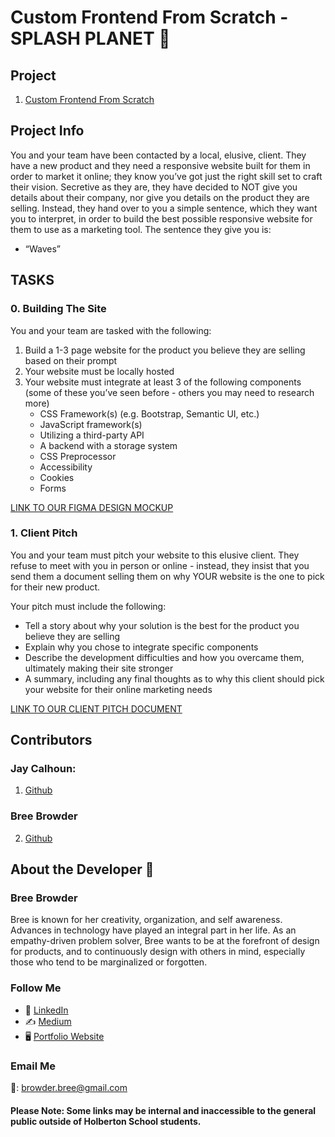 #  Custom Frontend From Scratch - SPLASH PLANET 🌊

## Project

1. [Custom Frontend From Scratch](https://intranet.hbtn.io/projects/2118)

## Project Info

You and your team have been contacted by a local, elusive, client. They have a new product and they need a responsive website built for them in order to market it online; they know you’ve got just the right skill set to craft their vision. Secretive as they are, they have decided to NOT give you details about their company, nor give you details on the product they are selling. Instead, they hand over to you a simple sentence, which they want you to interpret, in order to build the best possible responsive website for them to use as a marketing tool. The sentence they give you is:

* “Waves”

## TASKS

### 0. Building The Site

You and your team are tasked with the following:

1. Build a 1-3 page website for the product you believe they are selling based on their prompt
2. Your website must be locally hosted
3. Your website must integrate at least 3 of the following components (some of these you’ve seen before - others you may need to research more)
   * CSS Framework(s) (e.g. Bootstrap, Semantic UI, etc.)
   * JavaScript framework(s)
   * Utilizing a third-party API
   * A backend with a storage system
   * CSS Preprocessor
   * Accessibility
   * Cookies
   * Forms

[LINK TO OUR FIGMA DESIGN MOCKUP](https://www.figma.com/file/5whzVdW1RZCuMoNCD0rTCg/Splash-Planet-Design?node-id=0%3A1)

### 1. Client Pitch
You and your team must pitch your website to this elusive client. They refuse to meet with you in person or online - instead, they insist that you send them a document selling them on why YOUR website is the one to pick for their new product.

Your pitch must include the following:

* Tell a story about why your solution is the best for the product you believe they are selling
* Explain why you chose to integrate specific components
* Describe the development difficulties and how you overcame them, ultimately making their site stronger
* A summary, including any final thoughts as to why this client should pick your website for their online marketing needs

[LINK TO OUR CLIENT PITCH DOCUMENT](https://docs.google.com/document/d/1T2nf0j9dCapDRDzXGZQbS08JPLsgiXoQn8Frr3trvNU/edit?usp=sharing)

## Contributors

### Jay Calhoun:
1. [Github](https://github.com/Valinor13)

### Bree Browder
2. [Github](https://github.com/breebrowder)

## About the Developer  💬

### Bree Browder

Bree is known for her creativity, organization, and self awareness. Advances in technology have played an integral part in her life. As an empathy-driven problem solver, Bree wants to be at the forefront of design for products, and to continuously design with others in mind, especially those who tend to be marginalized or forgotten.

### Follow Me

- 📁 [LinkedIn](https://www.linkedin.com/in/breebrowder/)
- ✍️ [Medium](https://medium.com/@breebrowder)
- 🖥️ [Portfolio Website](https://www.breebrowder.com/)

### Email Me
📩: browder.bree@gmail.com

#### Please Note: Some links may be internal and inaccessible to the general public outside of Holberton School students.
